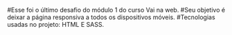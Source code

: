 #Esse foi o último desafio do módulo 1 do curso Vai na web.
#Seu objetivo é deixar a página responsiva a todos os dispositivos móveis.
#Tecnologias usadas no projeto: HTML E SASS.
